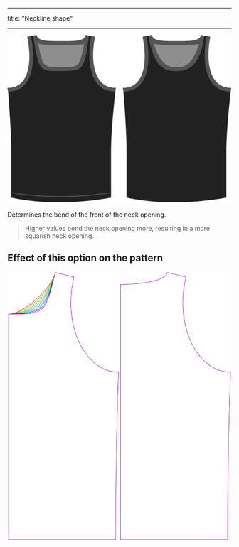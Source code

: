 - - -
title: "Neckline shape"
- - -

![The neckline shape option on Aaron](./necklinebend.svg)

Determines the bend of the front of the neck opening.

> Higher values bend the neck opening more, resulting in a more squarish neck opening.

## Effect of this option on the pattern

![This image shows the effect of this option by superimposing several variants that have a different value for this option](aaron_necklinebend_sample.svg "Effect of this option on the pattern")
